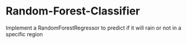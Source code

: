 # Random-Forest-Classifier
Implement a RandomForestRegressor to predict if it will rain or not in a specific region
